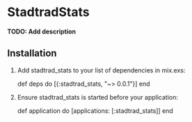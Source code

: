 # StadtradStats

**TODO: Add description**

## Installation

  1. Add stadtrad_stats to your list of dependencies in mix.exs:

        def deps do
          [{:stadtrad_stats, "~> 0.0.1"}]
        end

  2. Ensure stadtrad_stats is started before your application:

        def application do
          [applications: [:stadtrad_stats]]
        end
